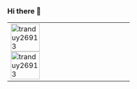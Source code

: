 ### Hi there 👋
<table style="width:100%;">
  <tr>
    <td>
      <img src="https://github-readme-stats.vercel.app/api/top-langs/?username=tranduy26913&bg_color=FFFFFF00&text_color=179fa3&layout=compact&hide=CSS&langs_count=10&custom_title=Top%20programing%20language%20used%20!" alt="tranduy26913" width="50%"/>
      <img src="https://github-readme-stats.vercel.app/api?username=tranduy26913&bg_color=FFFFFF00&text_color=179fa3&show_icons=true&count_private=true&include_all_commits=true&custom_title=Works%20on%20Github" alt="tranduy26913" width="50%"/>
    </td>
  </tr>
</table>
